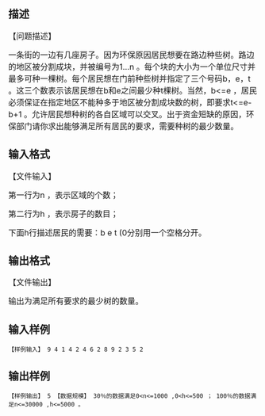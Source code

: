 ## 描述

<p class="MsoNormal"><span style="font-size: 12pt;">【问题描述】<span lang="EN-US"><o:p></o:p></span></span></p> <p class="MsoNormal"><span style="font-size: 12pt;">一条街的一边有几座房子。因为环保原因居民想要在路边种些树。路边的地区被分割成块，并被编号为<span lang="EN-US">1</span>…<span lang="EN-US">n </span>。每个块的大小为一个单位尺寸并最多可种一棵树。每个居民想在门前种些树并指定了三个号码<span lang="EN-US">b</span>，<span lang="EN-US">e</span>，<span lang="EN-US">t </span>。这三个数表示该居民想在<span lang="EN-US">b</span>和<span lang="EN-US">e</span>之间最少种<span lang="EN-US">t</span>棵树。当然，<span lang="EN-US">b<=e </span>，居民必须保证在指定地区不能种多于地区被分割成块数的树，即要求<span lang="EN-US">t<=e-b+1 </span>。允许居民想种树的各自区域可以交叉。出于资金短缺的原因，环保部门请你求出能够满足所有居民的要求，需要种树的最少数量。<span lang="EN-US"><o:p></o:p></span></span></p> <p></p>

## 输入格式

<p class="MsoNormal"><span style="font-size: 12pt;">【文件输入】<span lang="EN-US"><o:p></o:p></span></span></p> <p class="MsoNormal"><span style="font-size: 12pt;">第一行为<span lang="EN-US">n </span>，表示区域的个数；<span lang="EN-US"><o:p></o:p></span></span></p> <p class="MsoNormal"><span style="font-size: 12pt;">第二行为<span lang="EN-US">h </span>，表示房子的数目；<span lang="EN-US"><o:p></o:p></span></span></p> <p class="MsoNormal"><span style="font-size: 12pt;">下面<span lang="EN-US">h</span>行描述居民的需要：<span lang="EN-US">b e t (0<b<=e<=30000 ,r<=e-b+1)</span>分别用一个空格分开。<span lang="EN-US"><o:p></o:p></span></span></p> <p></p>

## 输出格式

<p class="MsoNormal"><span style="font-size: 12pt;">【文件输出】<span lang="EN-US"><o:p></o:p></span></span></p> <p class="MsoNormal"><span style="font-size: 12pt;">输出为满足所有要求的最少树的数量。<span lang="EN-US"><o:p></o:p></span></span></p> <p></p>

## 输入样例

```plaintext
【样例输入】 9 4 1 4 2 4 6 2 8 9 2 3 5 2 
```

## 输出样例

```plaintext
【样例输出】 5 【数据规模】 30％的数据满足0<n<=1000 ,0<h<=500 ； 100％的数据满足n<=30000 ,h<=5000 。 
```



 



 


